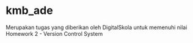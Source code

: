 # kmb_ade
Merupakan tugas yang diberikan oleh DigitalSkola untuk memenuhi nilai Homework 2 - Version Control System
